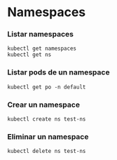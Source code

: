 # Namespaces

### Listar namespaces

```
kubectl get namespaces
kubectl get ns
```

### Listar pods de un namespace

```
kubectl get po -n default
```

### Crear un namespace

```
kubectl create ns test-ns
```

### Eliminar un namespace

```
kubectl delete ns test-ns
```
